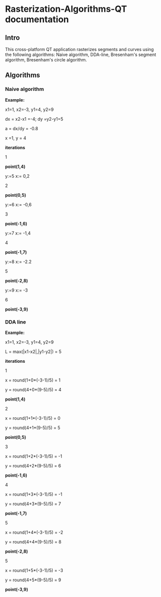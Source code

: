 # Rasterization-Algorithms-QT documentation

## Intro
This cross-platform QT application rasterizes segments and curves using the following algorithms: Naive algorithm, DDA-line, Bresenham's segment algorithm, Bresenham's circle algorithm.

## Algorithms

### Naive algorithm

**Example:**

x1=1, x2=-3, y1=4, y2=9

dx  = x2-x1 =-4; dy =y2-y1=5

a = dx/dy = -0.8

x =1, y = 4

**iterations**

1

**point(1,4)**

y:=5 x:= 0,2

2

**point(0,5)**

y:=6 x:= -0,6

3

**point(-1,6)**

y:=7 x:= -1,4

4

**point(-1,7)**

y:=8 x:= -2.2

5

**point(-2,8)**

y:=9 x:= -3

6

**point(-3,9)**

### DDA line

**Example:**

x1=1, x2=-3, y1=4, y2=9

L = max(|x1-x2|,|y1-y2|) = 5

**iterations**

1

x = round(1+0*(-3-1)/5) = 1

y = round(4+0*(9-5)/5) = 4

**point(1,4)**

2

x = round(1+1*(-3-1)/5) = 0

y = round(4+1*(9-5)/5) = 5

**point(0,5)**

3

x = round(1+2*(-3-1)/5) = -1

y = round(4+2*(9-5)/5) = 6

**point(-1,6)**

4

x = round(1+3*(-3-1)/5) = -1

y = round(4+3*(9-5)/5) = 7

**point(-1,7)**

5

x = round(1+4*(-3-1)/5) = -2

y = round(4+4*(9-5)/5) = 8

**point(-2,8)**

5

x = round(1+5*(-3-1)/5) = -3

y = round(4+5*(9-5)/5) = 9

**point(-3,9)**

